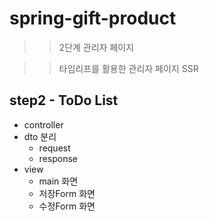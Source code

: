 # spring-gift-product
>>2단계 관리자 페이지

>> 타임리프를 활용한 관리자 페이지 SSR

## step2 - ToDo List
- controller
- dto 분리
  - request
  - response
- view
  - main 화면
  - 저장Form 화면
  - 수정Form 화면